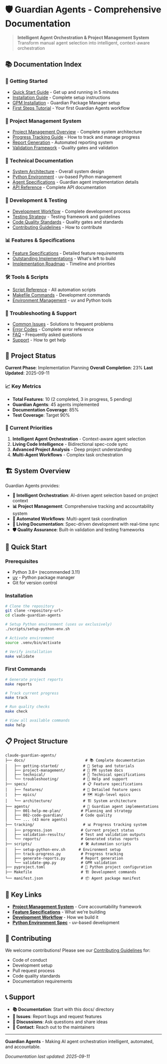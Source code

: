 # 🛡️ Guardian Agents - Comprehensive Documentation

> **Intelligent Agent Orchestration & Project Management System**
> Transform manual agent selection into intelligent, context-aware orchestration

## 📚 Documentation Index

### **🚀 Getting Started**
- [Quick Start Guide](getting-started/quick-start.md) - Get up and running in 5 minutes
- [Installation Guide](getting-started/installation.md) - Complete setup instructions
- [GPM Installation](getting-started/gpm-installation.md) - Guardian Package Manager setup
- [First Steps Tutorial](getting-started/first-steps.md) - Your first Guardian Agents workflow

### **💼 Project Management System**
- [Project Management Overview](PROJECT-MANAGEMENT-SYSTEM.md) - Complete system architecture
- [Progress Tracking Guide](project-management/progress-tracking.md) - How to track and manage progress
- [Report Generation](project-management/report-generation.md) - Automated reporting system
- [Validation Framework](project-management/validation.md) - Quality gates and validation

### **🔧 Technical Documentation**
- [System Architecture](technical/system-architecture.md) - Overall system design
- [Python Environment](technical/python-environment-spec.md) - uv-based Python management
- [Agent Specifications](technical/agent-specs.md) - Guardian agent implementation details
- [API Reference](technical/api-reference.md) - Complete API documentation

### **🧪 Development & Testing**
- [Development Workflow](workflows/development-workflow.md) - Complete development process
- [Testing Strategy](development/testing-strategy.md) - Testing framework and guidelines
- [Code Quality Standards](development/code-quality.md) - Quality gates and standards
- [Contributing Guidelines](development/contributing.md) - How to contribute

### **📊 Features & Specifications**
- [Feature Specifications](../specs/features/) - Detailed feature requirements
- [Outstanding Implementations](project-management/outstanding-implementations.md) - What's left to build
- [Implementation Roadmap](IMPLEMENTATION-ROADMAP.md) - Timeline and priorities

### **🛠️ Tools & Scripts**
- [Script Reference](tools/script-reference.md) - All automation scripts
- [Makefile Commands](tools/makefile-commands.md) - Development commands
- [Environment Management](tools/environment-management.md) - uv and Python tools

### **🚨 Troubleshooting & Support**
- [Common Issues](troubleshooting/common-issues.md) - Solutions to frequent problems
- [Error Codes](troubleshooting/error-codes.md) - Complete error reference
- [FAQ](troubleshooting/faq.md) - Frequently asked questions
- [Support](support.md) - How to get help

## 🎯 Project Status

**Current Phase**: Implementation Planning
**Overall Completion**: 23%
**Last Updated**: 2025-09-11

### **📈 Key Metrics**
- **Total Features**: 10 (2 completed, 3 in progress, 5 pending)
- **Guardian Agents**: 45 agents implemented
- **Documentation Coverage**: 85%
- **Test Coverage**: Target 90%

### **🚨 Current Priorities**
1. **Intelligent Agent Orchestration** - Context-aware agent selection
2. **Living Code Intelligence** - Bidirectional spec-code sync
3. **Advanced Project Analysis** - Deep project understanding
4. **Multi-Agent Workflows** - Complex task orchestration

## 🏗️ System Overview

Guardian Agents provides:

- **🧠 Intelligent Orchestration**: AI-driven agent selection based on project context
- **📊 Project Management**: Comprehensive tracking and accountability system
- **🔄 Automated Workflows**: Multi-agent task coordination
- **📝 Living Documentation**: Spec-driven development with real-time sync
- **🛡️ Quality Assurance**: Built-in validation and testing frameworks

## 🚀 Quick Start

### **Prerequisites**
- Python 3.8+ (recommended 3.11)
- [uv](https://docs.astral.sh/uv/) - Python package manager
- Git for version control

### **Installation**
```bash
# Clone the repository
git clone <repository-url>
cd claude-guardian-agents

# Setup Python environment (uses uv exclusively)
./scripts/setup-python-env.sh

# Activate environment
source .venv/bin/activate

# Verify installation
make validate
```

### **First Commands**
```bash
# Generate project reports
make reports

# Track current progress
make track

# Run quality checks
make check

# View all available commands
make help
```

## 📋 Project Structure

```
claude-guardian-agents/
├── docs/                           # 📚 Complete documentation
│   ├── getting-started/           # 🚀 Setup and tutorials
│   ├── project-management/        # 💼 PM system docs
│   ├── technical/                 # 🔧 Technical specifications
│   └── troubleshooting/           # 🚨 Help and support
├── specs/                         # 📋 Feature specifications
│   ├── features/                  # 🎯 Detailed feature specs
│   ├── epics/                     # 🗺️ High-level epics
│   └── architecture/              # 🏗️ System architecture
├── agents/                        # 🤖 Guardian agent implementations
│   ├── 001-help-me-plan/         # Planning and strategy
│   ├── 002-code-guardian/        # Code quality
│   └── ... (43 more agents)
├── tracking/                      # 📊 Progress tracking system
│   ├── progress.json             # Current project status
│   ├── validation-results/       # Test and validation outputs
│   └── reports/                  # Generated status reports
├── scripts/                      # 🛠️ Automation scripts
│   ├── setup-python-env.sh      # Environment setup
│   ├── track-progress.py         # Progress tracking
│   ├── generate-reports.py       # Report generation
│   └── validate-gmp.py           # GPM validation
├── pyproject.toml                # 🐍 Python project configuration
├── Makefile                      # 🏗️ Development commands
└── manifest.json                 # 📦 Agent package manifest
```

## 🔗 Key Links

- **[Project Management System](PROJECT-MANAGEMENT-SYSTEM.md)** - Core accountability framework
- **[Feature Specifications](../specs/features/)** - What we're building
- **[Development Workflow](workflows/development-workflow.md)** - How we build it
- **[Python Environment Spec](technical/python-environment-spec.md)** - uv-based development

## 🤝 Contributing

We welcome contributions! Please see our [Contributing Guidelines](development/contributing.md) for:

- Code of conduct
- Development setup
- Pull request process
- Code quality standards
- Documentation requirements

## 📞 Support

- **📚 Documentation**: Start with this docs/ directory
- **🐛 Issues**: Report bugs and request features
- **💬 Discussions**: Ask questions and share ideas
- **📧 Contact**: Reach out to the maintainers

---

**Guardian Agents** - Making AI agent orchestration intelligent, automated, and accountable.

*Documentation last updated: 2025-09-11*
